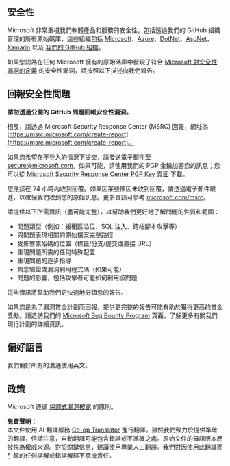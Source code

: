 <!--
CO_OP_TRANSLATOR_METADATA:
{
  "original_hash": "0d575483100c332b2dbaefef915bb3c4",
  "translation_date": "2025-08-25T16:10:51+00:00",
  "source_file": "SECURITY.md",
  "language_code": "tw"
}
-->
## 安全性

Microsoft 非常重視我們軟體產品和服務的安全性，包括透過我們的 GitHub 組織管理的所有原始碼庫，這些組織包括 [Microsoft](https://github.com/Microsoft)、[Azure](https://github.com/Azure)、[DotNet](https://github.com/dotnet)、[AspNet](https://github.com/aspnet)、[Xamarin](https://github.com/xamarin) 以及 [我們的 GitHub 組織](https://opensource.microsoft.com/)。

如果您認為在任何 Microsoft 擁有的原始碼庫中發現了符合 [Microsoft 對安全性漏洞的定義](https://docs.microsoft.com/en-us/previous-versions/tn-archive/cc751383(v=technet.10)) 的安全性漏洞，請按照以下描述向我們報告。

## 回報安全性問題

**請勿透過公開的 GitHub 問題回報安全性漏洞。**

相反，請透過 Microsoft Security Response Center (MSRC) 回報，網址為 [https://msrc.microsoft.com/create-report](https://msrc.microsoft.com/create-report)。

如果您希望在不登入的情況下提交，請發送電子郵件至 [secure@microsoft.com](mailto:secure@microsoft.com)。如果可能，請使用我們的 PGP 金鑰加密您的訊息；您可以從 [Microsoft Security Response Center PGP Key 頁面](https://www.microsoft.com/en-us/msrc/pgp-key-msrc) 下載。

您應該在 24 小時內收到回覆。如果因某些原因未收到回覆，請透過電子郵件跟進，以確保我們收到您的原始訊息。更多資訊可參考 [microsoft.com/msrc](https://www.microsoft.com/msrc)。

請提供以下所需資訊（盡可能完整），以幫助我們更好地了解問題的性質和範圍：

  * 問題類型（例如：緩衝區溢位、SQL 注入、跨站腳本攻擊等）
  * 與問題表現相關的原始檔案完整路徑
  * 受影響原始碼的位置（標籤/分支/提交或直接 URL）
  * 重現問題所需的任何特殊配置
  * 重現問題的逐步指導
  * 概念驗證或漏洞利用程式碼（如果可能）
  * 問題的影響，包括攻擊者可能如何利用該問題

這些資訊將幫助我們更快速地分類您的報告。

如果您是為了漏洞賞金計劃而回報，提供更完整的報告可能有助於獲得更高的賞金獎勵。請造訪我們的 [Microsoft Bug Bounty Program](https://microsoft.com/msrc/bounty) 頁面，了解更多有關我們現行計劃的詳細資訊。

## 偏好語言

我們偏好所有的溝通使用英文。

## 政策

Microsoft 遵循 [協調式漏洞披露](https://www.microsoft.com/en-us/msrc/cvd) 的原則。

**免責聲明**：  
本文件使用 AI 翻譯服務 [Co-op Translator](https://github.com/Azure/co-op-translator) 進行翻譯。雖然我們致力於提供準確的翻譯，但請注意，自動翻譯可能包含錯誤或不準確之處。原始文件的母語版本應被視為權威來源。對於關鍵信息，建議使用專業人工翻譯。我們對因使用此翻譯而引起的任何誤解或錯誤解釋不承擔責任。